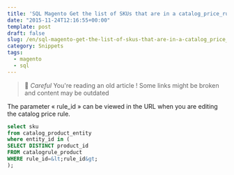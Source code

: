 ```yaml
--- 
title: 'SQL Magento Get the list of SKUs that are in a catalog_price_rule'
date: "2015-11-24T12:16:55+00:00"
template: post 
draft: false
slug: /en/sql-magento-get-the-list-of-skus-that-are-in-a-catalog_price_rule/
category: Snippets
tags:
  - magento
  - sql
---
```



> 👴 _Careful_ You're reading an old article ! Some links might be broken and content may be outdated

The parameter « rule_id » can be viewed in the URL when you are editing the catalog price rule.

```SQL 
select sku
from catalog_product_entity
where entity_id in (
SELECT DISTINCT product_id 
FROM catalogrule_product 
WHERE rule_id=&lt;rule_id&gt;
);
```
